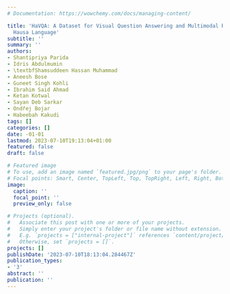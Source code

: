 ```yaml
---
# Documentation: https://wowchemy.com/docs/managing-content/

title: 'HaVQA: A Dataset for Visual Question Answering and Multimodal Research in
  Hausa Language'
subtitle: ''
summary: ''
authors:
- Shantipriya Parida
- Idris Abdulmumin
- \textbfShamsuddeen Hassan Muhammad
- Aneesh Bose
- Guneet Singh Kohli
- Ibrahim Said Ahmad
- Ketan Kotwal
- Sayan Deb Sarkar
- Ondřej Bojar
- Habeebah Kakudi
tags: []
categories: []
date: -01-01
lastmod: 2023-07-10T19:13:04+01:00
featured: false
draft: false

# Featured image
# To use, add an image named `featured.jpg/png` to your page's folder.
# Focal points: Smart, Center, TopLeft, Top, TopRight, Left, Right, BottomLeft, Bottom, BottomRight.
image:
  caption: ''
  focal_point: ''
  preview_only: false

# Projects (optional).
#   Associate this post with one or more of your projects.
#   Simply enter your project's folder or file name without extension.
#   E.g. `projects = ["internal-project"]` references `content/project/deep-learning/index.md`.
#   Otherwise, set `projects = []`.
projects: []
publishDate: '2023-07-10T18:13:04.284467Z'
publication_types:
- '3'
abstract: ''
publication: ''
---
```

